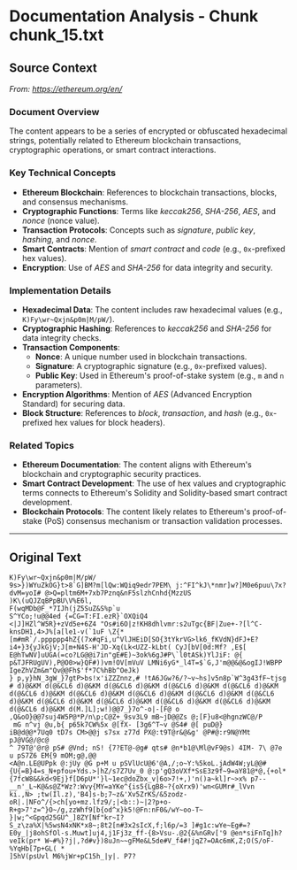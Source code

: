 # Documentation Analysis - Chunk chunk_15.txt

## Source Context
*From: https://ethereum.org/en/*

### Document Overview  
The content appears to be a series of encrypted or obfuscated hexadecimal strings, potentially related to Ethereum blockchain transactions, cryptographic operations, or smart contract interactions.  

### Key Technical Concepts  
- **Ethereum Blockchain**: References to blockchain transactions, blocks, and consensus mechanisms.  
- **Cryptographic Functions**: Terms like *keccak256*, *SHA-256*, *AES*, and *nonce* (nonce value).  
- **Transaction Protocols**: Concepts such as *signature*, *public key*, *hashing*, and *nonce*.  
- **Smart Contracts**: Mention of *smart contract* and *code* (e.g., `0x`-prefixed hex values).  
- **Encryption**: Use of *AES* and *SHA-256* for data integrity and security.  

### Implementation Details  
- **Hexadecimal Data**: The content includes raw hexadecimal values (e.g., `K)Fy\wr~Qxjn&p0m|M/pW/`).  
- **Cryptographic Hashing**: References to *keccak256* and *SHA-256* for data integrity checks.  
- **Transaction Components**:  
  - **Nonce**: A unique number used in blockchain transactions.  
  - **Signature**: A cryptographic signature (e.g., `0x`-prefixed values).  
  - **Public Key**: Used in Ethereum's proof-of-stake system (e.g., `m` and `n` parameters).  
- **Encryption Algorithms**: Mention of *AES* (Advanced Encryption Standard) for securing data.  
- **Block Structure**: References to *block*, *transaction*, and *hash* (e.g., `0x`-prefixed hex values for block headers).  

### Related Topics  
- **Ethereum Documentation**: The content aligns with Ethereum's blockchain and cryptographic security practices.  
- **Smart Contract Development**: The use of hex values and cryptographic terms connects to Ethereum's Solidity and Solidity-based smart contract development.  
- **Blockchain Protocols**: The content likely relates to Ethereum's proof-of-stake (PoS) consensus mechanism or transaction validation processes.

---

## Original Text
```
K)Fy\wr~Qxjn&p0m|M/pW/
9s>})WYuZkOG}t>8`G]BM?m[lQw:WQiq9edr7PEM\ j:^FI^kJ\*nmr]w?]M0e6puu\7x?dvM=yoI# @>Q=pltm6M+7xb7Pznq&nF5slzhCnhd{MzzUS
)K\(uQJZqBPpBU\V%E6l,
F(wqMDb@F_*7IJh(jZ5SuZ&S%p`u
S^YCo;!u@@4ed {=CG=T:FI.ezR}`OXQiQ4
<|J]HZl^W5R}+zVd5e+6Z4 "Os#i6O|z!KH8dhlvmr:s2uTgc{BF|Zue+-?[l^C-knsDH1,4>J%[a[le1-v(`1uF \Z{*[m#mR`/.pppppp4hZ{(7x#qFi,u^VlJHEiD[SO{3tYkrVG>lk6_fKVdN}dFJ+E?i4+}3{yJkGjV;J[m+N4S-H'JD-Xq(Lk<UZZ-kLbt( CyJ[bV[0d:Mf? ,E$[
E@hTwNV]uUGA(=co?LG@@i7in"gE#E)~3ok%6gJ#P\`l0tASk)YlJiF: @{ p&TJFRUgUV),P@O0>w}QF#))vm!OV[mVuV LMNi6yG*_l4T=$`G,J'm@@&@&ogIJ!WBPP
IgeZhVZm&m"Qv@@Fh$'f*7C%hBb^OeJk)
} p,y}hN_3gW_}7gtP>bs!x'iZZZnnz,# !tA6JGw?6/?~v~hs]v5n8p`W^3g43fF~tjsg
# d)@&KM d(@&CL6 d)@&KM d(@&CL6 d)@&KM d(@&CL6 d)@&KM d(@&CL6 d)@&KM d(@&CL6 d)@&KM d(@&CL6 d)@&KM d(@&CL6 d)@&KM d(@&CL6 d)@&KM d(@&CL6 d)@&KM d(@&CL6 d)@&KM d(@&CL6 d)@&KM d(@&CL6 d)@&KM d(@&CL6 d)@&KM d(@&CL6 d)@&KM d(M.]L];w!)@@7_}7o^-o|-[F@ o ,Q&oO}@@7suj4W5P@*P/n\p;C@Z+_9sv3L9 mB~jD@@Zs @;[F}u8<@hgnzWC@/P
 mG n^vj @u,b{ p65k7CW%5x @[fX- [3g6^T~v @S4# @[ puD@}
iB@d@@*7Uq0 tD7s CM>@@j s7sx z77d PX@:t9T@r&@&g' @P#@:r9N@YMt pJ@VG@/@c@
^ 79T@'@r@ pS# @Vnd; nS! {7?ET@-@g# qts# @n*b1@\Ml@vF9@s) 4IM- 7\ @7e u pS7Z6 EM{9 mOM;g@,@@
<A@n.LE@UPpk @:jUy @G p+M u pSVlUcU@6'@A,/;o~Y:%5koL.jAdW4W;yL@@#{U{=B}4=s_N+pfou+Yds.>|hZ/s7Z7Uv_0 @:p'gQ3oVXf*SsE3z9f~9=aY81@*@,{+ol*{7fcW8&&kd<9Ej}f[D6pU*'}l~1ec@doZbx_v|6o>7!+,)'n()a~kl]r~>x% p7--__n'_L~K@&s@Z*Wz?:Wvy{MY=aYKe^{is5{LgB8~?{oXrx9)'wn<GUMr#_lVvn
ki.,N> ;tw(Il.z),'B4]s-b;7~z&'Xv5ZrKS/&5zodz-oR|.|NFo^/{>ch[yo+mz.lfz9/;|<b::)~|2?p+o-R+g>7'z=^}O~/g,zzWhf9[b{od^x}k5!@Fn:nF0&/wY~oo-T~ }|w;^<Gpqd25GU^_]8ZY[Nf"kr~I?S_z\za%X|%5wsN4xNK*x8~;8t2[n#3x2sIcX,f;l6p/=3 ]#g1c:wYe~Eg#=?E0y_|j8ohSfOl-s.Muwt]uj4,j1Fj3z_ff-{8>Vsu-.@2{&%nGRv['9 @en*siFnTq]h?veIk(pr* W~#%}?j|,?d#v})8uJn~~gFMe&L5de#V_f4#!jqZ?=OAc6mK,Z;O(S/oF-%YqHb[7p+GL( *
]5hV(psUvl M6%jWr+pC15h_|y|. P7?
```
